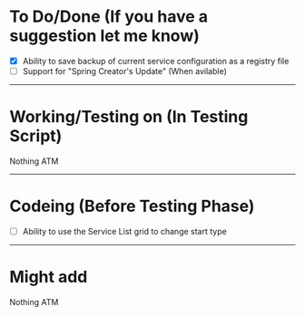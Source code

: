 # To Do/Done (If you have a suggestion let me know)
- [X] Ability to save backup of current service configuration as a registry file
- [ ] Support for "Spring Creator's Update" (When avilable)

-------------------------------------------------------------------------------------------------------------
# Working/Testing on (In Testing Script)
Nothing ATM

-------------------------------------------------------------------------------------------------------------
# Codeing (Before Testing Phase)
- [ ] Ability to use the Service List grid to change start type

-------------------------------------------------------------------------------------------------------------
# Might add
Nothing ATM
